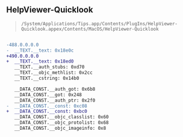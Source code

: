 ## HelpViewer-Quicklook

> `/System/Applications/Tips.app/Contents/PlugIns/HelpViewer-Quicklook.appex/Contents/MacOS/HelpViewer-Quicklook`

```diff

-488.0.0.0.0
-  __TEXT.__text: 0x18e0c
+490.0.0.0.0
+  __TEXT.__text: 0x18ed0
   __TEXT.__auth_stubs: 0xd70
   __TEXT.__objc_methlist: 0x2cc
   __TEXT.__cstring: 0x14b0

   __DATA_CONST.__auth_got: 0x6b8
   __DATA_CONST.__got: 0x248
   __DATA_CONST.__auth_ptr: 0x2f0
-  __DATA_CONST.__const: 0xc08
+  __DATA_CONST.__const: 0xbc0
   __DATA_CONST.__objc_classlist: 0x60
   __DATA_CONST.__objc_protolist: 0x68
   __DATA_CONST.__objc_imageinfo: 0x8

```
